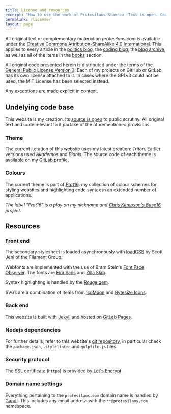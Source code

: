 ```yaml
---
title: License and resources
excerpt: "How to use the work of Protesilaos Stavrou. Text is open. Code is free software."
permalink: /license/
layout: page
---
```

All original text or complementary material on *protesilaos.com* is available under the [Creative Commons Attribution-ShareAlike 4.0 International](https://creativecommons.org/licenses/by-sa/4.0/legalcode). This applies to every article in the [politics blog](/blog/), the [coding blog](/codelog/), the [blog archive](/blog-archive/), as well as all of the items in the [books](/books/) section.

All original code presented herein is distributed under the terms of the [General Public License Version 3](https://www.gnu.org/licenses/gpl-3.0.html). Each of my projects on GitHub or GitLab has its own license attached to it. In cases where the GPLv3 could not be used, the MIT License has been selected instead.

Any exceptions are made explicit in context.

## Undelying code base

This website is my creation. Its [source is open](https://gitlab.com/protesilaos/protesilaos.gitlab.io) to public scrutiny. All original text and code relevant to it partake of the aforementioned provisions.

### Theme

The current iteration of this website uses my latest creation: *Triton*. Earlier versions used *Akademos* and *Bionis*. The source code of each theme is available on my [GitLab profile](https://gitlab.com/users/protesilaos/projects).

### Colours

The current theme is part of [Prot16](/schemes/): my collection of colour schemes for styling websites and highlighting code syntax in an extended number of applications.

*The label "Prot16" is a play on my nickname and [Chris Kempson's Base16](https://github.com/chriskempson/base16) project*.

## Resources

### Front end

The secondary stylesheet is loaded asynchronously with [loadCSS](https://github.com/filamentgroup/loadCSS) by Scott Jehl of the Filament Group.

Webfonts are implemented with the use of Bram Stein's [Font Face Observer](https://github.com/bramstein/fontfaceobserver). The fonts are [Fira Sans](https://github.com/mozilla/Fira) and [Zilla Slab](https://github.com/mozilla/zilla-slab).

Syntax highlighting is handled by the [Rouge gem](https://github.com/jneen/rouge).

SVGs are a combination of items from [IcoMoon](https://icomoon.io/) and [Bytesize Icons](https://github.com/danklammer/bytesize-icons).

### Back end

This website is built with [Jekyll](http://jekyllrb.com) and hosted on [GitLab Pages](https://pages.gitlab.io/).

### Nodejs dependencies

For further details, refer to this website's [git repository](https://gitlab.com/protesilaos/protesilaos.gitlab.io), in particular check the `package.json`, `.stylelintrc` and `gulpfile.js` files.

### Security protocol

The SSL certificate (`https`) is provided by [Let's Encrypt](https://letsencrypt.org/).

### Domain name settings

Everything pertaining to the `protesilaos.com` domain name is handled by [Gandi](https://gandi.net). This includes any email address with the `**@protesilaos.com` namespace.
